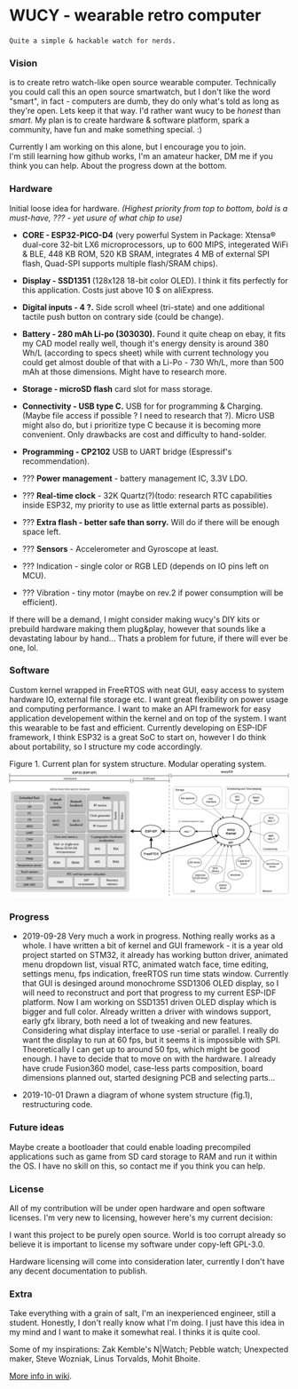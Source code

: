 # WUCY - wearable retro computer  

`Quite a simple & hackable watch for nerds.`

### Vision

is to create retro watch-like open source wearable computer. Technically you could call this an open source smartwatch, but I don't like the word "smart", in fact - computers are dumb, they do only what's told as long as they're open. Lets keep it that way. I'd rather want wucy to be _honest_ than _smart_. My plan is to create hardware & software platform, spark a community, have fun and make something special. :)

Currently I am working on this alone, but I encourage you to join.  
I'm still learning how github works, I'm an amateur hacker, DM me if you think you can help. About the progress down at the bottom.

### Hardware

Initial loose idea for hardware.
_(Highest priority from top to bottom, bold is a must-have, ??? - yet usure of what chip to use)_

* **CORE - ESP32-PICO-D4** (very powerful System in Package: Xtensa® dual-core 32-bit LX6 microprocessors, up to 600 MIPS, integerated WiFi & BLE, 448 KB ROM, 520 KB SRAM, integrates 4 MB of external SPI flash, Quad-SPI supports multiple flash/SRAM chips).
* **Display - SSD1351** (128x128 18-bit color OLED). I think it fits perfectly for this application. Costs just above 10 $ on aliExpress.
* **Digital inputs - 4 ?.** Side scroll wheel (tri-state) and one additional tactile push button on contrary side (could be change).
* **Battery - 280 mAh Li-po (303030).** Found it quite cheap on ebay, it fits my CAD model really well, though it's energy density is around 380 Wh/L (according to specs sheet) while with current technology you could get almost double of that with a Li-Po - 730 Wh/L, more than 500 mAh at those dimensions. Might have to research more.
* **Storage - microSD flash** card slot for mass storage.
* **Connectivity - USB type C.** USB for for programming & Charging. (Maybe file access if possible ? I need to research that ?). Micro USB might also do, but i prioritize type C because it is becoming more convenient. Only drawbacks are cost and difficulty to hand-solder. 
* **Programming - CP2102**  USB to UART bridge (Espressif's recommendation).
* ??? **Power management** - battery management IC, 3.3V LDO.
* ??? **Real-time clock** - 32K Quartz(?)(todo: research RTC capabilities inside ESP32, my priority to use as little external parts as possible).
* ??? **Extra flash - better safe than sorry.** Will do if there will be enough space left. 
* ??? **Sensors** - Accelerometer and Gyroscope at least.

* ??? Indication - single color or RGB LED (depends on IO pins left on MCU).
* ??? Vibration - tiny motor (maybe on rev.2 if power consumption will be efficient).

If there will be a demand, I might consider making wucy's DIY kits or prebuild hardware making them plug&play, however that sounds like a devastating labour by hand... Thats a problem for future, if there will ever be one, lol.

### Software 
Custom kernel wrapped in FreeRTOS with neat GUI, easy access to system hardware IO, external file storage etc. I want great flexibility on power usage and computing performance. I want to make an API framework for easy application developement within the kernel and on top of the system. I want this wearable to be fast and efficient. Currently developing on ESP-IDF framework, I think ESP32 is a great SoC to start on, however I do think about portability, so I structure my code accordingly.  

Figure 1. Current plan for system structure. Modular operating system.
![Current plan for system structure. Modular operating system.](./wucy/wucy-code-structure.png)

### Progress

* 2019-09-28 
Very much a work in progress. Nothing really works as a whole. I have written a bit of kernel and GUI framework - it is a year old project started on STM32, it already has working button driver, animated menu dropdown list, visual RTC, animated watch face, time editing, settings menu, fps indication, freeRTOS run time stats window. Currently that GUI is desinged around monochrome SSD1306 OLED display, so I will need to reconstruct and port that progress to my current ESP-IDF platform. Now I am working on SSD1351 driven OLED display which is bigger and full color. Already written a driver with windows support, early gfx library, both need a lot of tweaking and new features. Considering what display interface to use -serial or parallel. I really do want the display to run at 60 fps, but it seems it is impossible with SPI. Theoretically I can get up to around 50 fps, which might be good enough. I have to decide that to move on with the hardware. I already have crude Fusion360 model, case-less parts composition, board dimensions planned out, started designing PCB and selecting parts...

* 2019-10-01
Drawn a diagram of whone system structure (fig.1), restructuring code.

### Future ideas

Maybe create a bootloader that could enable loading precompiled applications such as game from SD card storage to RAM and run it within the OS. I have no skill on this, so contact me if you think you can help.

### License
All of my contribution will be under open hardware and open software licenses. I'm very new to licensing, however here's my current decision:

I want this project to be purely open source. World is too corrupt already so believe it is important to license my software under copy-left GPL-3.0. 

Hardware licensing will come into consideration later, currently I don't have any decent documentation to publish.

### Extra

Take everything with a grain of salt, I'm an inexperienced engineer, still a student. Honestly, I don't really know what I'm doing. I just have this idea in my mind and I want to make it somewhat real. I thinks it is quite cool.

Some of my inspirations: 
Zak Kemble's N|Watch; Pebble watch; 
Unexpected maker, Steve Wozniak, Linus Torvalds, Mohit Bhoite.

[More info in wiki](https://github.com/therram/thera/wiki).
